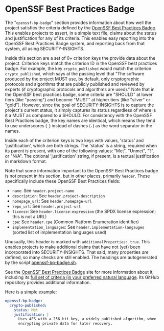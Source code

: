 # OpenSSF Best Practices Badge

The "`openssf-bp-badge`" section provides information about how well the project satisfies the criteria defined by the [OpenSSF Best Practices Badge](https://www.bestpractices.dev/). This enables projects to assert, in a simple text file, claims about the status and justification for any of its criteria. This enables easy reporting into the OpenSSF Best Practices Badge system, and reporting back from that system, all using SECURITY-INSIGHTS.

Inside this section are a set of 0+ criterion keys the provide data about the project. Criterion keys match the criterion ID in the OpenSSF best practices badge. For example, the key `crypto_published` would match the criterion `crypto_published`, which says at the passing level that "The software produced by the project MUST use, by default, only cryptographic protocols and algorithms that are publicly published and reviewed by experts (if cryptographic protocols and algorithms are used)." Note that in the OpenSSF best practices badge, some criteria are "SHOULD" at lower tiers (like "passing") and become "MUST" at higher tiers (like "silver" or "gold"). However, since the goal of SECURITY-INSIGHTS is to capture the project's current status, it simply captures its status regardless of where is it a MUST as compared to a SHOULD. For consistency with the OpenSSF Best Practices badge, the key names are identical, which means they tend to use underscores (`_`) instead of dashes (`-`) as the word separator in the names.

Inside each of the criterion keys is two keys with values, 'status' and 'justification', which are both strings. The 'status' is a string, required when its parent is present, with one of the following values: "Met", "Unmet", "?", or "N/A". The optional 'justification' string, if present, is a textual justification in markdown format.

Note that some information important to the OpenSSF Best Practices badge is not present in his section, but in other places, primarily `header`. These specifically include these OpenSSF Best Practices fields:

* `name`: See `header.project-name`
* `description`: See `header.project-description`
* `homepage_url`: See `header.homepage-url`
* `repo_url`: See `header.project-url`
* `license`: See `header.license-expression` (the SPDX license expression; this is not a URL)
* `cpe`: See `header.cpe` (Common Platform Enumeration identifier)
* `implementation_languages`: See `header.implementation-langauges` (sorted list of implementation languages used)

Unusually, this header is marked with `additionalProperties: true`.  This enables projects to make additional claims that have not (yet) been incorporated into SECURITY-INSIGHTS. That said, many properties *are* defined, so many checks are still enabled. The headings are autogenerated by the script [openssf-bp-badge.sh](openssf-bp-badge.sh).

See the [OpenSSF Best Practices Badge](https://www.bestpractices.dev/) site for more information about it, including its [full set of criteria (in your preferred natural language](https://www.bestpractices.dev/criteria). Its GitHub repository provides additional information.

Here is a simple example:

```yaml
openssf-bp-badge:
  crypto-published:
    status: Met
    justification: |
      Uses AES with a 256-bit key, a widely published algorithm, when
      encrypting private data for later recovery.
```
